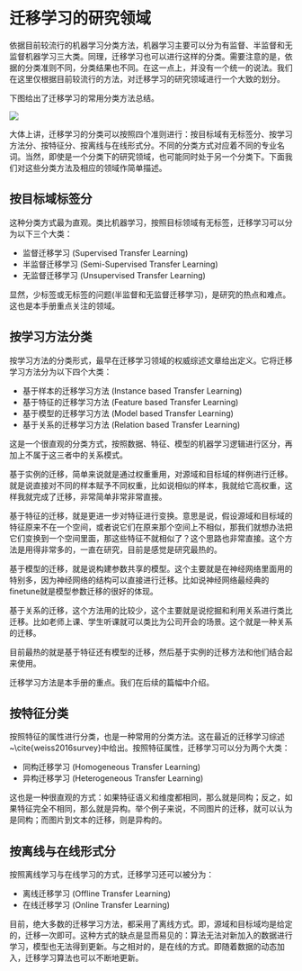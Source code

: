 # 迁移学习的研究领域

依据目前较流行的机器学习分类方法，机器学习主要可以分为有监督、半监督和无监督机器学习三大类。同理，迁移学习也可以进行这样的分类。需要注意的是，依据的分类准则不同，分类结果也不同。在这一点上，并没有一个统一的说法。我们在这里仅根据目前较流行的方法，对迁移学习的研究领域进行一个大致的划分。

下图给出了迁移学习的常用分类方法总结。

![](../src/figures/png/fig-area.png)

大体上讲，迁移学习的分类可以按照四个准则进行：按目标域有无标签分、按学习方法分、按特征分、按离线与在线形式分。不同的分类方式对应着不同的专业名词。当然，即使是一个分类下的研究领域，也可能同时处于另一个分类下。下面我们对这些分类方法及相应的领域作简单描述。

## 按目标域标签分

这种分类方式最为直观。类比机器学习，按照目标领域有无标签，迁移学习可以分为以下三个大类：

- 监督迁移学习 (Supervised Transfer Learning)
- 半监督迁移学习 (Semi-Supervised Transfer Learning)
- 无监督迁移学习 (Unsupervised Transfer Learning)

显然，少标签或无标签的问题(半监督和无监督迁移学习)，是研究的热点和难点。这也是本手册重点关注的领域。

## 按学习方法分类

按学习方法的分类形式，最早在迁移学习领域的权威综述文章给出定义。它将迁移学习方法分为以下四个大类：

- 基于样本的迁移学习方法 (Instance based Transfer Learning)
- 基于特征的迁移学习方法 (Feature based Transfer Learning)
- 基于模型的迁移学习方法 (Model based Transfer Learning)
- 基于关系的迁移学习方法 (Relation based Transfer Learning)

这是一个很直观的分类方式，按照数据、特征、模型的机器学习逻辑进行区分，再加上不属于这三者中的关系模式。

基于实例的迁移，简单来说就是通过权重重用，对源域和目标域的样例进行迁移。就是说直接对不同的样本赋予不同权重，比如说相似的样本，我就给它高权重，这样我就完成了迁移，非常简单非常非常直接。

基于特征的迁移，就是更进一步对特征进行变换。意思是说，假设源域和目标域的特征原来不在一个空间，或者说它们在原来那个空间上不相似，那我们就想办法把它们变换到一个空间里面，那这些特征不就相似了？这个思路也非常直接。这个方法是用得非常多的，一直在研究，目前是感觉是研究最热的。

基于模型的迁移，就是说构建参数共享的模型。这个主要就是在神经网络里面用的特别多，因为神经网络的结构可以直接进行迁移。比如说神经网络最经典的finetune就是模型参数迁移的很好的体现。

基于关系的迁移，这个方法用的比较少，这个主要就是说挖掘和利用关系进行类比迁移。比如老师上课、学生听课就可以类比为公司开会的场景。这个就是一种关系的迁移。

目前最热的就是基于特征还有模型的迁移，然后基于实例的迁移方法和他们结合起来使用。

迁移学习方法是本手册的重点。我们在后续的篇幅中介绍。

## 按特征分类

按照特征的属性进行分类，也是一种常用的分类方法。这在最近的迁移学习综述~\cite{weiss2016survey}中给出。按照特征属性，迁移学习可以分为两个大类：

- 同构迁移学习 (Homogeneous Transfer Learning)
- 异构迁移学习 (Heterogeneous Transfer Learning)

这也是一种很直观的方式：如果特征语义和维度都相同，那么就是同构；反之，如果特征完全不相同，那么就是异构。举个例子来说，不同图片的迁移，就可以认为是同构；而图片到文本的迁移，则是异构的。

## 按离线与在线形式分

按照离线学习与在线学习的方式，迁移学习还可以被分为：

- 离线迁移学习 (Offline Transfer Learning)
- 在线迁移学习 (Online Transfer Learning)

目前，绝大多数的迁移学习方法，都采用了离线方式。即，源域和目标域均是给定的，迁移一次即可。这种方式的缺点是显而易见的：算法无法对新加入的数据进行学习，模型也无法得到更新。与之相对的，是在线的方式。即随着数据的动态加入，迁移学习算法也可以不断地更新。